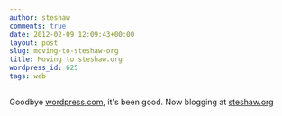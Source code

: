 ```yaml
---
author: steshaw
comments: true
date: 2012-02-09 12:09:43+00:00
layout: post
slug: moving-to-steshaw-org
title: Moving to steshaw.org
wordpress_id: 625
tags: web
---
```


Goodbye [wordpress.com](http://wordpress.com/), it's been good. Now blogging at [steshaw.org](https://steshaw.org)
